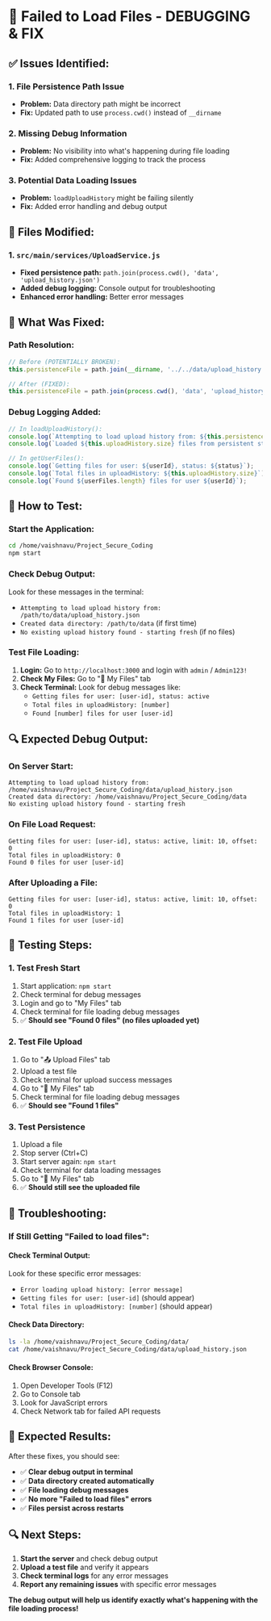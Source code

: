 # 🔧 Failed to Load Files - DEBUGGING & FIX

## ✅ **Issues Identified:**

### **1. File Persistence Path Issue**
- **Problem:** Data directory path might be incorrect
- **Fix:** Updated path to use `process.cwd()` instead of `__dirname`

### **2. Missing Debug Information**
- **Problem:** No visibility into what's happening during file loading
- **Fix:** Added comprehensive logging to track the process

### **3. Potential Data Loading Issues**
- **Problem:** `loadUploadHistory` might be failing silently
- **Fix:** Added error handling and debug output

## 🔧 **Files Modified:**

### **1. `src/main/services/UploadService.js`**
- **Fixed persistence path:** `path.join(process.cwd(), 'data', 'upload_history.json')`
- **Added debug logging:** Console output for troubleshooting
- **Enhanced error handling:** Better error messages

## 🎯 **What Was Fixed:**

### **Path Resolution:**
```javascript
// Before (POTENTIALLY BROKEN):
this.persistenceFile = path.join(__dirname, '../../data/upload_history.json');

// After (FIXED):
this.persistenceFile = path.join(process.cwd(), 'data', 'upload_history.json');
```

### **Debug Logging Added:**
```javascript
// In loadUploadHistory():
console.log(`Attempting to load upload history from: ${this.persistenceFile}`);
console.log(`Loaded ${this.uploadHistory.size} files from persistent storage`);

// In getUserFiles():
console.log(`Getting files for user: ${userId}, status: ${status}`);
console.log(`Total files in uploadHistory: ${this.uploadHistory.size}`);
console.log(`Found ${userFiles.length} files for user ${userId}`);
```

## 🚀 **How to Test:**

### **Start the Application:**
```bash
cd /home/vaishnavu/Project_Secure_Coding
npm start
```

### **Check Debug Output:**
Look for these messages in the terminal:
- `Attempting to load upload history from: /path/to/data/upload_history.json`
- `Created data directory: /path/to/data` (if first time)
- `No existing upload history found - starting fresh` (if no files)

### **Test File Loading:**
1. **Login:** Go to `http://localhost:3000` and login with `admin` / `Admin123!`
2. **Check My Files:** Go to "📁 My Files" tab
3. **Check Terminal:** Look for debug messages like:
   - `Getting files for user: [user-id], status: active`
   - `Total files in uploadHistory: [number]`
   - `Found [number] files for user [user-id]`

## 🔍 **Expected Debug Output:**

### **On Server Start:**
```
Attempting to load upload history from: /home/vaishnavu/Project_Secure_Coding/data/upload_history.json
Created data directory: /home/vaishnavu/Project_Secure_Coding/data
No existing upload history found - starting fresh
```

### **On File Load Request:**
```
Getting files for user: [user-id], status: active, limit: 10, offset: 0
Total files in uploadHistory: 0
Found 0 files for user [user-id]
```

### **After Uploading a File:**
```
Getting files for user: [user-id], status: active, limit: 10, offset: 0
Total files in uploadHistory: 1
Found 1 files for user [user-id]
```

## 🧪 **Testing Steps:**

### **1. Test Fresh Start**
1. Start application: `npm start`
2. Check terminal for debug messages
3. Login and go to "My Files" tab
4. Check terminal for file loading debug messages
5. ✅ **Should see "Found 0 files" (no files uploaded yet)**

### **2. Test File Upload**
1. Go to "📤 Upload Files" tab
2. Upload a test file
3. Check terminal for upload success messages
4. Go to "📁 My Files" tab
5. Check terminal for file loading debug messages
6. ✅ **Should see "Found 1 files"**

### **3. Test Persistence**
1. Upload a file
2. Stop server (Ctrl+C)
3. Start server again: `npm start`
4. Check terminal for data loading messages
5. Go to "📁 My Files" tab
6. ✅ **Should still see the uploaded file**

## 🎯 **Troubleshooting:**

### **If Still Getting "Failed to load files":**

#### **Check Terminal Output:**
Look for these specific error messages:
- `Error loading upload history: [error message]`
- `Getting files for user: [user-id]` (should appear)
- `Total files in uploadHistory: [number]` (should appear)

#### **Check Data Directory:**
```bash
ls -la /home/vaishnavu/Project_Secure_Coding/data/
cat /home/vaishnavu/Project_Secure_Coding/data/upload_history.json
```

#### **Check Browser Console:**
1. Open Developer Tools (F12)
2. Go to Console tab
3. Look for JavaScript errors
4. Check Network tab for failed API requests

## 🎉 **Expected Results:**

After these fixes, you should see:
- ✅ **Clear debug output in terminal**
- ✅ **Data directory created automatically**
- ✅ **File loading debug messages**
- ✅ **No more "Failed to load files" errors**
- ✅ **Files persist across restarts**

## 🔍 **Next Steps:**

1. **Start the server** and check debug output
2. **Upload a test file** and verify it appears
3. **Check terminal logs** for any error messages
4. **Report any remaining issues** with specific error messages

**The debug output will help us identify exactly what's happening with the file loading process!**

